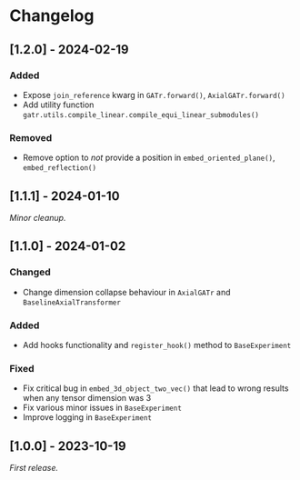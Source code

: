 # Changelog

## [1.2.0] - 2024-02-19

### Added

- Expose `join_reference` kwarg in `GATr.forward()`, `AxialGATr.forward()`
- Add utility function `gatr.utils.compile_linear.compile_equi_linear_submodules()`

### Removed

- Remove option to *not* provide a position in `embed_oriented_plane()`, `embed_reflection()`

## [1.1.1] - 2024-01-10

_Minor cleanup._

## [1.1.0] - 2024-01-02

### Changed

- Change dimension collapse behaviour in `AxialGATr` and `BaselineAxialTransformer`

### Added

- Add hooks functionality and `register_hook()` method to `BaseExperiment`

### Fixed

- Fix critical bug in `embed_3d_object_two_vec()` that lead to wrong results when any tensor dimension was 3
- Fix various minor issues in `BaseExperiment`
- Improve logging in `BaseExperiment`

## [1.0.0] - 2023-10-19

_First release._
